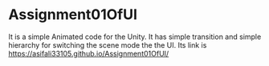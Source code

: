 # Assignment01OfUI
It is a simple Animated code for the Unity. It has simple transition and simple hierarchy for switching the scene mode the the UI.
Its link is https://asifali33105.github.io/Assignment01OfUI/
